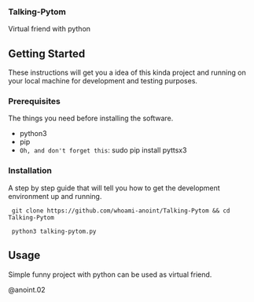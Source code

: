 ### Talking-Pytom
Virtual friend with python

## Getting Started

These instructions will get you a idea of this kinda project and running on your local machine for development and testing purposes.
### Prerequisites

The things you need before installing the software.

* python3
* pip
* ```Oh, and don't forget this```: sudo pip install pyttsx3


### Installation

A step by step guide that will tell you how to get the development environment up and running.

```
 git clone https://github.com/whoami-anoint/Talking-Pytom && cd Talking-Pytom
```
```
 python3 talking-pytom.py
````

## Usage
Simple funny project with python can be used as virtual friend.

@anoint.02
